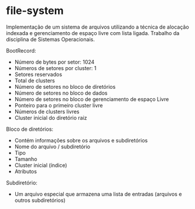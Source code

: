 # file-system
Implementação de um sistema de arquivos utilizando a técnica de alocação indexada e gerenciamento de espaço livre com lista ligada. Trabalho da disciplina de Sistemas Operacionais.

BootRecord:
- Número de bytes por setor: 1024
- Números de setores por cluster: 1
- Setores reservados
- Total de clusters
- Número de setores no bloco de diretórios
- Número de setores no bloco de dados
- Número de setores no bloco de gerenciamento de espaço Livre
- Ponteiro para o primeiro cluster livre
- Números de clusters livres
- Cluster inicial do diretório raiz

Bloco de diretórios:
- Contém informações sobre os arquivos e subdiretórios
- Nome do arquivo / subdiretório
- Tipo
- Tamanho
- Cluster inicial (índice)
- Atributos

Subdiretório:
- Um arquivo especial que armazena uma lista de entradas (arquivos e outros subdiretórios)
